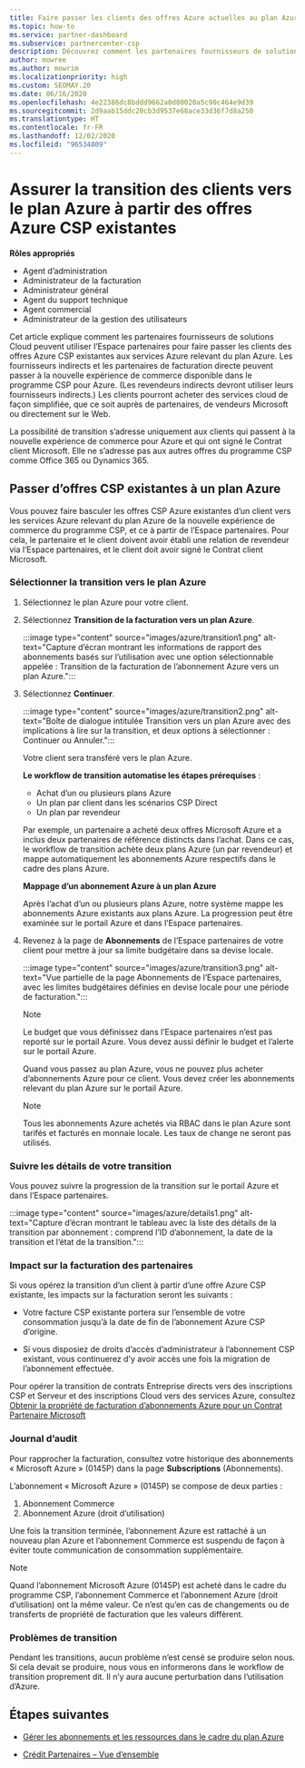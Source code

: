 ```yaml
---
title: Faire passer les clients des offres Azure actuelles au plan Azure
ms.topic: how-to
ms.service: partner-dashboard
ms.subservice: partnercenter-csp
description: Découvrez comment les partenaires fournisseurs de solutions Cloud peuvent utiliser l’Espace partenaires pour faire passer les clients des offres Azure CSP existantes aux services Azure relevant du plan Azure.
author: mowree
ms.author: mowrim
ms.localizationpriority: high
ms.custom: SEOMAY.20
ms.date: 06/16/2020
ms.openlocfilehash: 4e22386dc8bddd9662a0d80020a5c90c464e9d39
ms.sourcegitcommit: 2d9aab15ddc20cb3d9537e68ace33d36f7d8a250
ms.translationtype: HT
ms.contentlocale: fr-FR
ms.lasthandoff: 12/02/2020
ms.locfileid: "96534809"
---
```

# <a name="transition-customers-to-azure-plan-from-existing-csp-azure-offers"></a>Assurer la transition des clients vers le plan Azure à partir des offres Azure CSP existantes

**Rôles appropriés**

- Agent d’administration
- Administrateur de la facturation
- Administrateur général
- Agent du support technique
- Agent commercial
- Administrateur de la gestion des utilisateurs

Cet article explique comment les partenaires fournisseurs de solutions Cloud peuvent utiliser l’Espace partenaires pour faire passer les clients des offres Azure CSP existantes aux services Azure relevant du plan Azure. Les fournisseurs indirects et les partenaires de facturation directe peuvent passer à la nouvelle expérience de commerce disponible dans le programme CSP pour Azure. (Les revendeurs indirects devront utiliser leurs fournisseurs indirects.) Les clients pourront acheter des services cloud de façon simplifiée, que ce soit auprès de partenaires, de vendeurs Microsoft ou directement sur le Web.

La possibilité de transition s’adresse uniquement aux clients qui passent à la nouvelle expérience de commerce pour Azure et qui ont signé le Contrat client Microsoft. Elle ne s’adresse pas aux autres offres du programme CSP comme Office 365 ou Dynamics 365.

## <a name="transition-existing-csp-offers-to-an-azure-plan"></a>Passer d’offres CSP existantes à un plan Azure

Vous pouvez faire basculer les offres CSP Azure existantes d’un client vers les services Azure relevant du plan Azure de la nouvelle expérience de commerce du programme CSP, et ce à partir de l’Espace partenaires. Pour cela, le partenaire et le client doivent avoir établi une relation de revendeur via l’Espace partenaires, et le client doit avoir signé le Contrat client Microsoft.

### <a name="select-transition-to-azure-plan"></a>Sélectionner la transition vers le plan Azure

1. Sélectionnez le plan Azure pour votre client.

2. Sélectionnez **Transition de la facturation vers un plan Azure**.

   :::image type="content" source="images/azure/transition1.png" alt-text="Capture d’écran montrant les informations de rapport des abonnements basés sur l’utilisation avec une option sélectionnable appelée : Transition de la facturation de l’abonnement Azure vers un plan Azure.":::

3. Sélectionnez **Continuer**.

   :::image type="content" source="images/azure/transition2.png" alt-text="Boîte de dialogue intitulée Transition vers un plan Azure avec des implications à lire sur la transition, et deux options à sélectionner : Continuer ou Annuler.":::

   Votre client sera transféré vers le plan Azure.

   **Le workflow de transition automatise les étapes prérequises** :

   - Achat d’un ou plusieurs plans Azure
   - Un plan par client dans les scénarios CSP Direct  
   - Un plan par revendeur  

   Par exemple, un partenaire a acheté deux offres Microsoft Azure et a inclus deux partenaires de référence distincts dans l’achat. Dans ce cas, le workflow de transition achète deux plans Azure (un par revendeur) et mappe automatiquement les abonnements Azure respectifs dans le cadre des plans Azure.  

   **Mappage d’un abonnement Azure à un plan Azure**

   Après l’achat d’un ou plusieurs plans Azure, notre système mappe les abonnements Azure existants aux plans Azure. La progression peut être examinée sur le portail Azure et dans l’Espace partenaires.

4. Revenez à la page de **Abonnements** de l’Espace partenaires de votre client pour mettre à jour sa limite budgétaire dans sa devise locale.

   :::image type="content" source="images/azure/transition3.png" alt-text="Vue partielle de la page Abonnements de l’Espace partenaires, avec les limites budgétaires définies en devise locale pour une période de facturation.":::

   >[!NOTE]
   >Le budget que vous définissez dans l’Espace partenaires n’est pas reporté sur le portail Azure. Vous devez aussi définir le budget et l’alerte sur le portail Azure.

   Quand vous passez au plan Azure, vous ne pouvez plus acheter d’abonnements Azure pour ce client. Vous devez créer les abonnements relevant du plan Azure sur le portail Azure.

   >[!NOTE]
   > Tous les abonnements Azure achetés via RBAC dans le plan Azure sont tarifés et facturés en monnaie locale. Les taux de change ne seront pas utilisés.

### <a name="track-your-transition-details"></a>Suivre les détails de votre transition

Vous pouvez suivre la progression de la transition sur le portail Azure et dans l’Espace partenaires.

:::image type="content" source="images/azure/details1.png" alt-text="Capture d’écran montrant le tableau avec la liste des détails de la transition par abonnement : comprend l’ID d’abonnement, la date de la transition et l’état de la transition.":::

### <a name="billing-impact-to-partners"></a>Impact sur la facturation des partenaires

Si vous opérez la transition d’un client à partir d’une offre Azure CSP existante, les impacts sur la facturation seront les suivants :

- Votre facture CSP existante portera sur l’ensemble de votre consommation jusqu’à la date de fin de l’abonnement Azure CSP d’origine.

- Si vous disposiez de droits d’accès d’administrateur à l’abonnement CSP existant, vous continuerez d’y avoir accès une fois la migration de l’abonnement effectuée.

Pour opérer la transition de contrats Entreprise directs vers des inscriptions CSP et Serveur et des inscriptions Cloud vers des services Azure, consultez [Obtenir la propriété de facturation d’abonnements Azure pour un Contrat Partenaire Microsoft](/azure/billing/mpa-request-ownership)

### <a name="audit-log"></a>Journal d’audit

Pour rapprocher la facturation, consultez votre historique des abonnements « Microsoft Azure » (0145P) dans la page **Subscriptions** (Abonnements).

L’abonnement « Microsoft Azure » (0145P) se compose de deux parties :

1. Abonnement Commerce
2. Abonnement Azure (droit d’utilisation)

Une fois la transition terminée, l’abonnement Azure est rattaché à un nouveau plan Azure et l’abonnement Commerce est suspendu de façon à éviter toute communication de consommation supplémentaire.  

>[!NOTE]
>Quand l’abonnement Microsoft Azure (0145P) est acheté dans le cadre du programme CSP, l’abonnement Commerce et l’abonnement Azure (droit d’utilisation) ont la même valeur. Ce n’est qu’en cas de changements ou de transferts de propriété de facturation que les valeurs diffèrent.

### <a name="transition-issues"></a>Problèmes de transition

Pendant les transitions, aucun problème n’est censé se produire selon nous. Si cela devait se produire, nous vous en informerons dans le workflow de transition proprement dit. Il n’y aura aucune perturbation dans l’utilisation d’Azure.  

## <a name="next-steps"></a>Étapes suivantes

- [Gérer les abonnements et les ressources dans le cadre du plan Azure](azure-plan-manage.md)

- [Crédit Partenaires – Vue d’ensemble](partner-earned-credit.md)